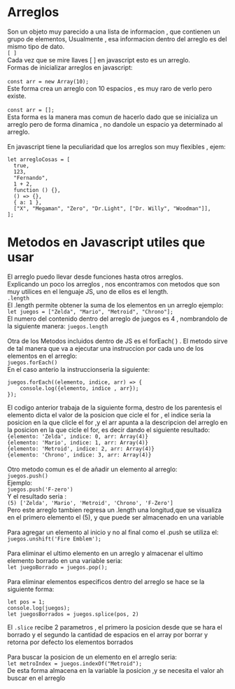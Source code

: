 # Arreglos

Son un objeto muy parecido a una lista de informacion , que contienen un grupo de elementos, Usualmente , esa informacion dentro del arreglo es del mismo tipo de dato. <br>
`[ ]` <br>
Cada vez que se mire llaves [ ] en javascript esto es un arreglo.<br>
Formas de inicializar arreglos en javascript: <br><br>
`const arr = new Array(10);` <br>
Este forma crea un arreglo con 10 espacios , es muy raro de verlo pero existe. <br><br>
`const arr = [];`<br>
Esta forma es la manera mas comun de hacerlo dado que se inicializa un arreglo pero de forma dinamica , no dandole un espacio ya determinado al arreglo. <br><br>
En javascript tiene la peculiaridad que los arreglos son muy flexibles , ejem: <br>

```
let arregloCosas = [
  true,
  123,
  "Fernando",
  1 + 2,
  function () {},
  () => {},
  { a: 1 },
  ["X", "Megaman", "Zero", "Dr.Light", ["Dr. Willy", "Woodman"]],
];
```

# Metodos en Javascript utiles que usar

El arreglo puedo llevar desde funciones hasta otros arreglos. <br>
Explicando un poco los arreglos , nos encontramos con metodos que son muy utilices en el lenguaje JS, uno de ellos es el length. <br>
`.length` <br>
El .length permite obtener la suma de los elementos en un arreglo ejemplo: <br>
`let juegos = ["Zelda", "Mario", "Metroid", "Chrono"];`<br>
El numero del contenido dentro del arreglo de juegos es 4 , nombrandolo de la siguiente manera:
`juegos.length`<br><br>
Otra de los Metodos incluidos dentro de JS es el forEach( ) . El metodo sirve de tal manera que va a ejecutar una instruccion por cada uno de los elementos en el arreglo:<br>
`juegos.forEach()` <br>
En el caso anterio la instruccionseria la siguiente: <br>

```
juegos.forEach((elemento, indice, arr) => {
    console.log({elemento, indice , arr});
});
```

El codigo anterior trabaja de la siguiente forma, destro de los parentesis el elemento dicta el valor de la posicion que cicle el for , el indice seria la posicion en la que clicle el for ,y el arr apunta a la descripcion del arreglo en la posicion en la que cicle el for, es decir dando el siguiente resultado: <br>
`{elemento: 'Zelda', indice: 0, arr: Array(4)}`<br>
`{elemento: 'Mario', indice: 1, arr: Array(4)}`<br>
`{elemento: 'Metroid', indice: 2, arr: Array(4)}`<br>
`{elemento: 'Chrono', indice: 3, arr: Array(4)}`<br><br>
Otro metodo comun es el de añadir un elemento al arreglo: <br>
`juegos.push()`<br>
Ejemplo: <br>
`juegos.push('F-zero')` <br>
Y el resultado seria : <br>
`(5) ['Zelda', 'Mario', 'Metroid', 'Chrono', 'F-Zero']`<br>
Pero este arreglo tambien regresa un .length una longitud,que se visualiza en el primero elemento el (5), y que puede ser almacenado en una variable
<br><br>
Para agregar un elemento al inicio y no al final como el .push se utiliza el: <br>
`juegos.unshift('Fire Emblem');`<br><br>
Para eliminar el ultimo elemento en un arreglo y almacenar el ultimo elemento borrado en una variable seria: <br>
`let juegoBorrado = juegos.pop();` <br><br>
Para eliminar elementos especificos dentro del arreglo se hace se la siguiente forma:

```
let pos = 1;
console.log(juegos);
let juegosBorrados = juegos.splice(pos, 2)
```

El `.slice` recibe 2 parametros , el primero la posicion desde que se hara el borrado y el segundo la cantidad de espacios en el array por borrar y retorna por defecto los elementos borrados
<br> <br>
Para buscar la posicion de un elemento en el arreglo seria: <br>
`let metroIndex = juegos.indexOf("Metroid");` <br>
De esta forma almacena en la variable la posicion ,y se necesita el valor ah buscar en el arreglo
